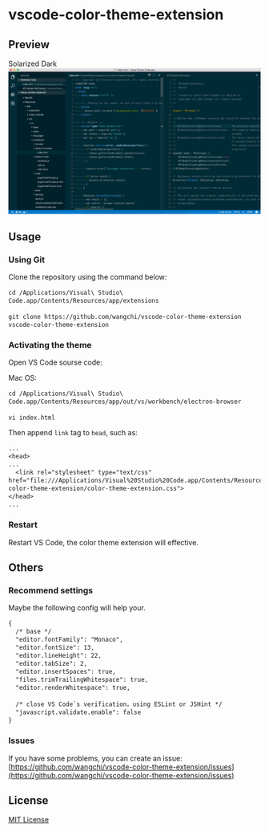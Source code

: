 # vscode-color-theme-extension

## Preview

Solarized Dark
![image](./assets/solarized-dark.png)

## Usage

### Using Git

Clone the repository using the command below:

```
cd /Applications/Visual\ Studio\ Code.app/Contents/Resources/app/extensions

git clone https://github.com/wangchi/vscode-color-theme-extension vscode-color-theme-extension
```

### Activating the theme

Open VS Code sourse code:

Mac OS:

```
cd /Applications/Visual\ Studio\ Code.app/Contents/Resources/app/out/vs/workbench/electron-browser

vi index.html
```

Then append `link` tag to `head`, such as:

```
...
<head>
...
  <link rel="stylesheet" type="text/css" href="file:///Applications/Visual%20Studio%20Code.app/Contents/Resources/app/extensions/vscode-color-theme-extension/color-theme-extension.css">
</head>
...
```

### Restart

Restart VS Code, the color theme extension will effective.

## Others

### Recommend settings

Maybe the following config will help your.

```
{
  /* base */
  "editor.fontFamily": "Monaco",
  "editor.fontSize": 13,
  "editor.lineHeight": 22,
  "editor.tabSize": 2,
  "editor.insertSpaces": true,
  "files.trimTrailingWhitespace": true,
  "editor.renderWhitespace": true,

  /* close VS Code`s verification，using ESLint or JSHint */
  "javascript.validate.enable": false
}
```

### Issues

If you have some problems, you can create an issue: [https://github.com/wangchi/vscode-color-theme-extension/issues](https://github.com/wangchi/vscode-color-theme-extension/issues)

## License

[MIT License](./LICENSE)